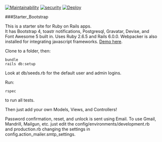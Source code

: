 [![Maintainability](https://api.codeclimate.com/v1/badges/d6cdf645170376983e50/maintainability)](https://codeclimate.com/github/jason-hobbs/starter_bootstrap_devise/maintainability)
[![security](https://hakiri.io/github/jason-hobbs/starter_bootstrap_devise/master.svg)](https://hakiri.io/github/jason-hobbs/starter_bootstrap_devise/master)
[![Deploy](https://www.herokucdn.com/deploy/button.svg)](https://heroku.com/deploy)

###Starter_Bootstrap

This is a starter site for Ruby on Rails apps.  
It has Bootstrap 4, toastr notifications, Postgresql, Gravatar, Devise,
and Font Awesome 5 built in.
Uses Ruby 2.6.5 and Rails 6.0.0.
Webpacker is also installed for integrating javascript frameworks.
[Demo here](http://starter-bootstrap-devise.herokuapp.com).  

Clone to a folder, then:  

```
bundle
rails db:setup
```

Look at db/seeds.rb for the default user and admin logins.

Run:
```
rspec
```
to run all tests.

Then just add your own Models, Views, and Controllers!


Password confirmation, reset, and unlock is sent using Email.  To use Gmail, Mandrill, Mailgun, etc. just
edit the config/environments/development.rb and production.rb changing the
settings in config.action_mailer.smtp_settings.
